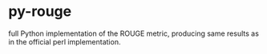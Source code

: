 # py-rouge
 full Python implementation of the ROUGE metric, producing same results as in the official perl implementation.
